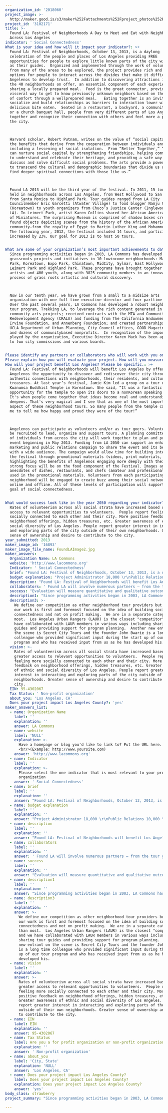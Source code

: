 ```yaml
---
organization_id: '2018060'
project_image: >-
  http://maker.good.is/s3/maker%252Fattachments%252Fproject_photos%252Fimages%252F16893%252Fdisplay%252FFoundLAImage2.jpg=c570x385
project_id: '3102171'
title: >-
  Found LA: Festival of Neighborhoods A Day to Meet and Eat with Neighbors
  Across Los Angeles
indicator: ' Social Connectedness'
What is your idea and how will it impact your indicator?: >+
  Found LA: Festival of Neighborhoods, October 13, 2013, is a daylong
  celebration of the people and places of Los Angeles providing FREE
  opportunities for people to explore little known parts of the city with locals
  as their guides.  Organized and implemented through the work of volunteers
  from many of the areas to be explored, the project provides rich and varied
  options for people to interact across the divides that make it difficult for
  Angelenos to develop trust.  In addition to discovering attractions in each of
  the 40 neighborhoods on offer, an essential component of each experience is
  sharing a locally prepared meal.  Food is the great connector, providing a
  visceral way to get to know previously unknown neighbors based on the sharing
  of comfort through a wellprepared meal.   Eating together is an invitation to
  socialize and build relationships as barriers to interaction lower with each
  delicious bite eaten.  Seated in a restaurant, a backyard, a community garden
  or a church banquet hall, people from very different parts of Los Angeles come
  together and recognize their connection with others and feel more a part of
  the city.



  Harvard scholar, Robert Putnam, writes on the value of “social capital,” or
  the benefits that derive from the cooperation between individuals and groups
  including a lessening of social isolation.  From “Better Together,” “The arts
  can nurture social capital by strengthening friendships, helping communities
  to understand and celebrate their heritage, and providing a safe way to
  discuss and solve difficult social problems. The arts provide a powerful way
  to transcend the cultural and demographic boundaries that divide us and to
  find deeper spiritual connections with those like us.” 



  Found LA 2013 will be the third year of the festival. In 2011, 15 tours were
  held in neighborhoods across Los Angeles, from West Hollywood to San Pedro,
  from Santa Monica to Highland Park. Tour guides ranged from LA City
  Councilmember Eric Garcetti (Atwater Village) to food blogger Namju Cho
  (Koreatown) to youth organizers from Chuco’s Justice Center (Inglewood/South
  LA). In Leimert Park, artist Karen Collins shared her African American Museum
  of Miniatures. The surprising Museum is comprised of shadow boxes created with
  found objects depicting scenes from the history of the African American
  community—from the royalty of Egypt to Martin Luther King and Mohammed Ali.
  The following year, 2012, the festival included 14 tours, and participation
  increased by 23%. Our goal for 2013 is to host 50 tours.


What are some of your organization’s most important achievements to date?: >+
  Since programming activities began in 2003, LA Commons has developed
  grassroots projects and initiatives in 10 lowincome neighborhoods: MacArthur
  Park, Koreatown, Expo Park, Chinatown, MidCity, Sylmar, East Hollywood, Palms,
  Leimert Park and Highland Park. These programs have brought together 70
  artists and 400 youth, along with 3825 community members in an innovative
  process of grass roots artistic and cultural discovery. 



  Now in our tenth year, we have grown from a small to a midsize arts
  organization with one full time executive director and four parttime staff. 
  Over the past several years, LA Commons has developed a robust neighborhood
  tour program, Trekking LA, to leverage the rich content generated in our
  community arts projects; received contracts with the MTA and Community
  Redevelopment Agency (CRALA) and funding from The California Endowment, James
  Irvine Foundation, and Annenberg Foundation; and created partnerships with
  UCLA Department of Urban Planning, City Council offices, GOOD Magazine, Sony,
  and dozens of communitybased nonprofits.  In recognition of the important role
  played by the organization, Executive Director Karen Mack has been appointed
  to two city commissions and various boards.


Please identify any partners or collaborators who will work with you on this project.: ' Found LA will involve numerous partners — from the tour guides and locations to media and organizational partners to sponsors. Collaborators this year will include KPCC, LA County Metropolitan Transportation Authority. Past tour guides/locations include CouncilmemberEric Garcetti, Atwater Village; Elson Trinidad, East Hollywood; Timothy Sellers, Highland Park; Danae Tapia & David Chavez, Inglewood/South L.A.; Namju Cho & Jamie Kim, Koreatown; Karen Collins, Leimert Park; Liane Shirmer, Little Tehran; Lara Morrison, Los Angeles Eco Village; Oscar Dominguez, MacArthur Park; Taran Schindler & Liz Schindler Johnson, San Pedro; Roderick Sykes, St. Elmo’s Village; Andrew Campbell, West Hollywood; and Councilmember Jan Perry, Central Avenue.'
Please explain how you will evaluate your project. How will you measure success?: "Evaluation will measure quantitative and qualitative outcomes via tour goer surveys distributed at tours and online post event, feedback session with tour guides and volunteers, and a database that will track numbers of participants.\n\n\nQuantitative:\n\n\n\tNumber of participating tour guides, volunteers, and neighborhoods\n\n\n\tNumber of partners\n\n\n\tNumber of tour goers\n\n\n\tMedia coverage received about event\n\n\n\tSocial media interaction related to event\n\n\nQualitative:\n\n\n\tQuality of responses from tour goers, e.g. exposure to new parts and people in the city, interest in returning to tour locations or other LA Commons events\n\n\n\tQuality of responses from tour guides and volunteers, e.g. level of interest from tour goers, authentic connections formed, level of satisfaction in planning and implementation process.\n\n\n\tTypes of media coverage, e.g. feature stories highlighting specific people and neighborhoods, interviews with tour guides and tour goers.\n\n\n"
How will your project benefit Los Angeles? Please be specific.: >+
  Found LA: Festival of Neighborhoods will benefit Los Angeles by offering
  Angelenos the opportunity to discover and rediscover their city through
  authentic connections with neighborhoods, their residents, and cultural
  treasures. At last year’s festival, Jamie Kim led a group on a tour of the
  Kwanumsa Buddhist Temple in Koreatown. She said, “It was a fantastic
  opportunity for the temple to open its doors to a nonKorean speaking audience.
  It's when people come together that ideas become real and understanding
  deepens. That's very magical and I see that as one of the most important
  aspect of these neighborhood tours. So many people from the temple came up to
  me to tell me how happy and proud they were of the tour!”



  Angelenos can participate as volunteers and/or as tour goers. Volunteers will
  be recruited to lead, organize and support tours. A planning committee made up
  of individuals from across the city will work together to plan and promote the
  event beginning in May 2013. Funding from LA 2050 can support an enhanced
  marketing and public relations campaign to share the event and its benefits
  with a wide audience. The campaign would allow time for building interest in
  the festival through promotional materials (videos, print materials, etc.)
  highlighting the benefits of Angelenos engaging more deeply with their city. A
  strong focus will be on the food component of the Festival. Images and
  anecdotes of dishes, restaurants, and chefs (amateur and professional) will be
  used in the promotional materials. Volunteers from each participating
  neighborhood will be engaged to create buzz among their social networks —
  online and offline. All of these levels of participation will support to the
  goal of social connectedness.


What would success look like in the year 2050 regarding your indicator?: >-
  Rates of volunteerism across all social strata have increased based on greater
  access to relevant opportunities to volunteers.  People report feeling more
  socially connected to each other and their city. More positive feedback on
  neighborhood offerings, hidden treasures, etc. Greater awareness of ethnic and
  social diversity of Los Angeles. People report greater interest in interacting
  and exploring parts of the city outside of their own neighborhoods. Greater
  sense of ownership and desire to contribute to the city.
year_submitted: 2013
maker_image_id: '16893'
maker_image_file_name: FoundLAImage2.jpg
maker_answers:
  Organization Name: LA Commons
  website: 'http://www.lacommons.org'
  Indicator: ' Social Connectedness'
  brief: "Found LA: Festival of Neighborhoods, October 13, 2013, is a day-long celebration of the people and places of Los Angeles providing FREE opportunities for people to explore little known parts of the city with locals as their guides.  Organized and implemented through the work of volunteers from many of the areas to be explored, the project provides rich and varied options for people to interact across the divides that make it difficult for Angelenos to develop trust.  In addition to discovering attractions in each of the 40 neighborhoods on offer, an essential component of each experience is sharing a locally prepared meal.  Food is the great connector, providing a visceral way to get to know previously unknown neighbors based on the sharing of comfort through a well-prepared meal.   Eating together is an invitation to socialize and build relationships as barriers to interaction lower with each delicious bite eaten.  Seated in a restaurant, a backyard, a community garden or a church banquet hall, people from very different parts of Los Angeles come together and recognize their connection with others and feel more a part of the city.\r\nHarvard scholar, Robert Putnam, writes on the value of “social capital,” or the benefits that derive from the cooperation between individuals and groups including a lessening of social isolation.  From “Better Together,” “The arts can nurture social capital by strengthening friendships, helping communities to understand and celebrate their heritage, and providing a safe way to discuss and solve difficult social problems. The arts provide a powerful way to transcend the cultural and demographic boundaries that divide us and to find deeper spiritual connections with those like us.” \r\nFound LA 2013 will be the third year of the festival. In 2011, 15 tours were held in neighborhoods across Los Angeles, from West Hollywood to San Pedro, from Santa Monica to Highland Park. Tour guides ranged from LA City Councilmember Eric Garcetti (Atwater Village) to food blogger Namju Cho (Koreatown) to youth organizers from Chuco’s Justice Center (Inglewood/South LA). In Leimert Park, artist Karen Collins shared her African American Museum of Miniatures. The surprising Museum is comprised of shadow boxes created with found objects depicting scenes from the history of the African American community—from the royalty of Egypt to Martin Luther King and Mohammed Ali. The following year, 2012, the festival included 14 tours, and participation increased by 23%. Our goal for 2013 is to host 50 tours.\r\n"
  budget explanation: "Project Administrator 18,000 \r\nPublic Relations 10,000 \r\nAdvertising 35,000 \r\nWeb Administration 1,000 \r\nGraphic Design 5,000 \r\nEvent Catering 300 \r\nVideo Documentation 1,000 \r\nOther Printing 300 \r\nAdministration 3,600 \r\nIndirect Costs (15%) 15,000 \r\nFiscal Receiver Service Fee\t 10,800 \r\nTotal: 100,000 "
  description: "Found LA: Festival of Neighborhoods will benefit Los Angeles by offering Angelenos the opportunity to discover and re-discover their city through authentic connections with neighborhoods, their residents, and cultural treasures. At last year’s festival, Jamie Kim led a group on a tour of the Kwanumsa Buddhist Temple in Koreatown. She said, “It was a fantastic opportunity for the temple to open its doors to a non-Korean speaking audience. It's when people come together that ideas become real and understanding deepens. That's very magical and I see that as one of the most important aspect of these neighborhood tours. So many people from the temple came up to me to tell me how happy and proud they were of the tour!”\r\nAngelenos can participate as volunteers and/or as tour goers. Volunteers will be recruited to lead, organize and support tours. A planning committee made up of individuals from across the city will work together to plan and promote the event beginning in May 2013. Funding from LA 2050 can support an enhanced marketing and public relations campaign to share the event and its benefits with a wide audience. The campaign would allow time for building interest in the festival through promotional materials (videos, print materials, etc.) highlighting the benefits of Angelenos engaging more deeply with their city. A strong focus will be on the food component of the Festival. Images and anecdotes of dishes, restaurants, and chefs (amateur and professional) will be used in the promotional materials. Volunteers from each participating neighborhood will be engaged to create buzz among their social networks – online and offline. All of these levels of participation will support to the goal of social connectedness.\r\n"
  collaborators: ' Found LA will involve numerous partners – from the tour guides and locations to media and organizational partners to sponsors. Collaborators this year will include KPCC, LA County Metropolitan Transportation Authority. Past tour guides/locations include CouncilmemberEric Garcetti, Atwater Village; Elson Trinidad, East Hollywood; Timothy Sellers, Highland Park; Danae Tapia & David Chavez, Inglewood/South L.A.; Namju Cho & Jamie Kim, Koreatown; Karen Collins, Leimert Park; Liane Shirmer, Little Tehran; Lara Morrison, Los Angeles Eco Village; Oscar Dominguez, MacArthur Park; Taran Schindler & Liz Schindler Johnson, San Pedro; Roderick Sykes, St. Elmo’s Village; Andrew Campbell, West Hollywood; and Councilmember Jan Perry, Central Avenue.'
  success: "Evaluation will measure quantitative and qualitative outcomes via tour goer surveys distributed at tours and online post event, feedback session with tour guides and volunteers, and a database that will track numbers of participants.\r\nQuantitative:\r\n-\tNumber of participating tour guides, volunteers, and neighborhoods\r\n-\tNumber of partners\r\n-\tNumber of tour goers\r\n-\tMedia coverage received about event\r\n-\tSocial media interaction related to event\r\nQualitative:\r\n-\tQuality of responses from tour goers, e.g. exposure to new parts and people in the city, interest in returning to tour locations or other LA Commons events\r\n-\tQuality of responses from tour guides and volunteers, e.g. level of interest from tour goers, authentic connections formed, level of satisfaction in planning and implementation process.\r\n-\tTypes of media coverage, e.g. feature stories highlighting specific people and neighborhoods, interviews with tour guides and tour goers.\r\n"
  description1: "Since programming activities began in 2003, LA Commons has developed grass-roots projects and initiatives in 10 low-income neighborhoods: MacArthur Park, Koreatown, Expo Park, Chinatown, Mid-City, Sylmar, East Hollywood, Palms, Leimert Park and Highland Park. These programs have brought together 70 artists and 400 youth, along with 3825 community members in an innovative process of grass roots artistic and cultural discovery. \r\nNow in our tenth year, we have grown from a small to a mid-size arts organization with one full time executive director and four part-time staff.  Over the past several years, LA Commons has developed a robust neighborhood tour program, Trekking LA, to leverage the rich content generated in our community arts projects; received contracts with the MTA and Community Redevelopment Agency (CRA-LA) and funding from The California Endowment, James Irvine Foundation, and Annenberg Foundation; and created partnerships with UCLA Department of Urban Planning, City Council offices, GOOD Magazine, Sony, and dozens of community-based non-profits.  In recognition of the important role played by the organization, Executive Director Karen Mack has been appointed to two city commissions and various boards.\r\n"
  description3: >-
    We define our competition as other neighborhood tour providers but because
    our work is first and foremost focused on the idea of building social
    connectedness and not on profit making.  We are in a separate category than
    most.  Los Angeles Urban Rangers (LAUR) is the closest "competitor" and we
    have collaborated with LAUR members in various ways including sharing tour
    guides and providing support for program planning.  Another new entrant on
    the scene is Secret City Tours and the founder John Bwarie is a long time
    colleague who provided significant input during the start up of our tour
    program and who has received input from us as he has developed his.   
  vision: >-
    Rates of volunteerism across all social strata have increased based on
    greater access to relevant opportunities to volunteers.  People report
    feeling more socially connected to each other and their city. More positive
    feedback on neighborhood offerings, hidden treasures, etc. Greater awareness
    of ethnic and social diversity of Los Angeles. People report greater
    interest in interacting and exploring parts of the city outside of their own
    neighborhoods. Greater sense of ownership and desire to contribute to the
    city.
  EIN: 95-4302067
  Tax Status: ' Non-profit organization'
  about_you: 'Los Angeles, CA'
  Does your project impact Los Angeles County?: 'yes'
maker_answers_list:
  - name: Organization Name
    label: ''
    explanation: ''
    answer: LA Commons
  - name: website
    label: 'NULL'
    explanation: >-
      Have a homepage or blog you'd like to link to? Put the URL here.
      <br/>(Example: http://www.yoursite.com)
    answer: 'http://www.lacommons.org'
  - name: Indicator
    label: ''
    explanation: >-
      Please select the one indicator that is most relevant to your project or
      organization
    answer: ' Social Connectedness'
  - name: brief
    label: ''
    explanation: ''
    answer: "Found LA: Festival of Neighborhoods, October 13, 2013, is a day-long celebration of the people and places of Los Angeles providing FREE opportunities for people to explore little known parts of the city with locals as their guides.  Organized and implemented through the work of volunteers from many of the areas to be explored, the project provides rich and varied options for people to interact across the divides that make it difficult for Angelenos to develop trust.  In addition to discovering attractions in each of the 40 neighborhoods on offer, an essential component of each experience is sharing a locally prepared meal.  Food is the great connector, providing a visceral way to get to know previously unknown neighbors based on the sharing of comfort through a well-prepared meal.   Eating together is an invitation to socialize and build relationships as barriers to interaction lower with each delicious bite eaten.  Seated in a restaurant, a backyard, a community garden or a church banquet hall, people from very different parts of Los Angeles come together and recognize their connection with others and feel more a part of the city.\r\nHarvard scholar, Robert Putnam, writes on the value of “social capital,” or the benefits that derive from the cooperation between individuals and groups including a lessening of social isolation.  From “Better Together,” “The arts can nurture social capital by strengthening friendships, helping communities to understand and celebrate their heritage, and providing a safe way to discuss and solve difficult social problems. The arts provide a powerful way to transcend the cultural and demographic boundaries that divide us and to find deeper spiritual connections with those like us.” \r\nFound LA 2013 will be the third year of the festival. In 2011, 15 tours were held in neighborhoods across Los Angeles, from West Hollywood to San Pedro, from Santa Monica to Highland Park. Tour guides ranged from LA City Councilmember Eric Garcetti (Atwater Village) to food blogger Namju Cho (Koreatown) to youth organizers from Chuco’s Justice Center (Inglewood/South LA). In Leimert Park, artist Karen Collins shared her African American Museum of Miniatures. The surprising Museum is comprised of shadow boxes created with found objects depicting scenes from the history of the African American community—from the royalty of Egypt to Martin Luther King and Mohammed Ali. The following year, 2012, the festival included 14 tours, and participation increased by 23%. Our goal for 2013 is to host 50 tours.\r\n"
  - name: budget explanation
    label: ''
    explanation: ''
    answer: "Project Administrator 18,000 \r\nPublic Relations 10,000 \r\nAdvertising 35,000 \r\nWeb Administration 1,000 \r\nGraphic Design 5,000 \r\nEvent Catering 300 \r\nVideo Documentation 1,000 \r\nOther Printing 300 \r\nAdministration 3,600 \r\nIndirect Costs (15%) 15,000 \r\nFiscal Receiver Service Fee\t 10,800 \r\nTotal: 100,000 "
  - name: description
    label: ''
    explanation: ''
    answer: "Found LA: Festival of Neighborhoods will benefit Los Angeles by offering Angelenos the opportunity to discover and re-discover their city through authentic connections with neighborhoods, their residents, and cultural treasures. At last year’s festival, Jamie Kim led a group on a tour of the Kwanumsa Buddhist Temple in Koreatown. She said, “It was a fantastic opportunity for the temple to open its doors to a non-Korean speaking audience. It's when people come together that ideas become real and understanding deepens. That's very magical and I see that as one of the most important aspect of these neighborhood tours. So many people from the temple came up to me to tell me how happy and proud they were of the tour!”\r\nAngelenos can participate as volunteers and/or as tour goers. Volunteers will be recruited to lead, organize and support tours. A planning committee made up of individuals from across the city will work together to plan and promote the event beginning in May 2013. Funding from LA 2050 can support an enhanced marketing and public relations campaign to share the event and its benefits with a wide audience. The campaign would allow time for building interest in the festival through promotional materials (videos, print materials, etc.) highlighting the benefits of Angelenos engaging more deeply with their city. A strong focus will be on the food component of the Festival. Images and anecdotes of dishes, restaurants, and chefs (amateur and professional) will be used in the promotional materials. Volunteers from each participating neighborhood will be engaged to create buzz among their social networks – online and offline. All of these levels of participation will support to the goal of social connectedness.\r\n"
  - name: collaborators
    label: ''
    explanation: ''
    answer: ' Found LA will involve numerous partners – from the tour guides and locations to media and organizational partners to sponsors. Collaborators this year will include KPCC, LA County Metropolitan Transportation Authority. Past tour guides/locations include CouncilmemberEric Garcetti, Atwater Village; Elson Trinidad, East Hollywood; Timothy Sellers, Highland Park; Danae Tapia & David Chavez, Inglewood/South L.A.; Namju Cho & Jamie Kim, Koreatown; Karen Collins, Leimert Park; Liane Shirmer, Little Tehran; Lara Morrison, Los Angeles Eco Village; Oscar Dominguez, MacArthur Park; Taran Schindler & Liz Schindler Johnson, San Pedro; Roderick Sykes, St. Elmo’s Village; Andrew Campbell, West Hollywood; and Councilmember Jan Perry, Central Avenue.'
  - name: success
    label: ''
    explanation: ''
    answer: "Evaluation will measure quantitative and qualitative outcomes via tour goer surveys distributed at tours and online post event, feedback session with tour guides and volunteers, and a database that will track numbers of participants.\r\nQuantitative:\r\n-\tNumber of participating tour guides, volunteers, and neighborhoods\r\n-\tNumber of partners\r\n-\tNumber of tour goers\r\n-\tMedia coverage received about event\r\n-\tSocial media interaction related to event\r\nQualitative:\r\n-\tQuality of responses from tour goers, e.g. exposure to new parts and people in the city, interest in returning to tour locations or other LA Commons events\r\n-\tQuality of responses from tour guides and volunteers, e.g. level of interest from tour goers, authentic connections formed, level of satisfaction in planning and implementation process.\r\n-\tTypes of media coverage, e.g. feature stories highlighting specific people and neighborhoods, interviews with tour guides and tour goers.\r\n"
  - name: description1
    label: ''
    explanation: ''
    answer: "Since programming activities began in 2003, LA Commons has developed grass-roots projects and initiatives in 10 low-income neighborhoods: MacArthur Park, Koreatown, Expo Park, Chinatown, Mid-City, Sylmar, East Hollywood, Palms, Leimert Park and Highland Park. These programs have brought together 70 artists and 400 youth, along with 3825 community members in an innovative process of grass roots artistic and cultural discovery. \r\nNow in our tenth year, we have grown from a small to a mid-size arts organization with one full time executive director and four part-time staff.  Over the past several years, LA Commons has developed a robust neighborhood tour program, Trekking LA, to leverage the rich content generated in our community arts projects; received contracts with the MTA and Community Redevelopment Agency (CRA-LA) and funding from The California Endowment, James Irvine Foundation, and Annenberg Foundation; and created partnerships with UCLA Department of Urban Planning, City Council offices, GOOD Magazine, Sony, and dozens of community-based non-profits.  In recognition of the important role played by the organization, Executive Director Karen Mack has been appointed to two city commissions and various boards.\r\n"
  - name: description3
    label: ''
    explanation: ''
    answer: >-
      We define our competition as other neighborhood tour providers but because
      our work is first and foremost focused on the idea of building social
      connectedness and not on profit making.  We are in a separate category
      than most.  Los Angeles Urban Rangers (LAUR) is the closest "competitor"
      and we have collaborated with LAUR members in various ways including
      sharing tour guides and providing support for program planning.  Another
      new entrant on the scene is Secret City Tours and the founder John Bwarie
      is a long time colleague who provided significant input during the start
      up of our tour program and who has received input from us as he has
      developed his.   
  - name: vision
    label: ''
    explanation: ''
    answer: >-
      Rates of volunteerism across all social strata have increased based on
      greater access to relevant opportunities to volunteers.  People report
      feeling more socially connected to each other and their city. More
      positive feedback on neighborhood offerings, hidden treasures, etc.
      Greater awareness of ethnic and social diversity of Los Angeles. People
      report greater interest in interacting and exploring parts of the city
      outside of their own neighborhoods. Greater sense of ownership and desire
      to contribute to the city.
  - name: EIN
    label: EIN
    explanation: ''
    answer: 95-4302067
  - name: Tax Status
    label: Are you a for profit organization or non-profit organization?
    explanation: ''
    answer: ' Non-profit organization'
  - name: about_you
    label: 'City, State'
    explanation: 'NULL'
    answer: 'Los Angeles, CA'
  - name: Does your project impact Los Angeles County?
    label: Does your project impact Los Angeles County?
    explanation: Does your project impact Los Angeles County?
    answer: 'yes'
body_class: strawberry
project_summary: "Since programming activities began in 2003, LA Commons has developed grass-roots projects and initiatives in 10 low-income neighborhoods: MacArthur Park, Koreatown, Expo Park, Chinatown, Mid-City, Sylmar, East Hollywood, Palms, Leimert Park and Highland Park. These programs have brought together 70 artists and 400 youth, along with 3825 community members in an innovative process of grass roots artistic and cultural discovery. \r\nNow in our tenth year, we have grown from a small to a mid-size arts organization with one full time executive director and four part-time staff.  Over the past several years, LA Commons has developed a robust neighborhood tour program, Trekking LA, to leverage the rich content generated in our community arts projects; received contracts with the MTA and Community Redevelopment Agency (CRA-LA) and funding from The California Endowment, James Irvine Foundation, and Annenberg Foundation; and created partnerships with UCLA Department of Urban Planning, City Council offices, GOOD Magazine, Sony, and dozens of community-based non-profits.  In recognition of the important role played by the organization, Executive Director Karen Mack has been appointed to two city commissions and various boards.\r\n"

---
```

